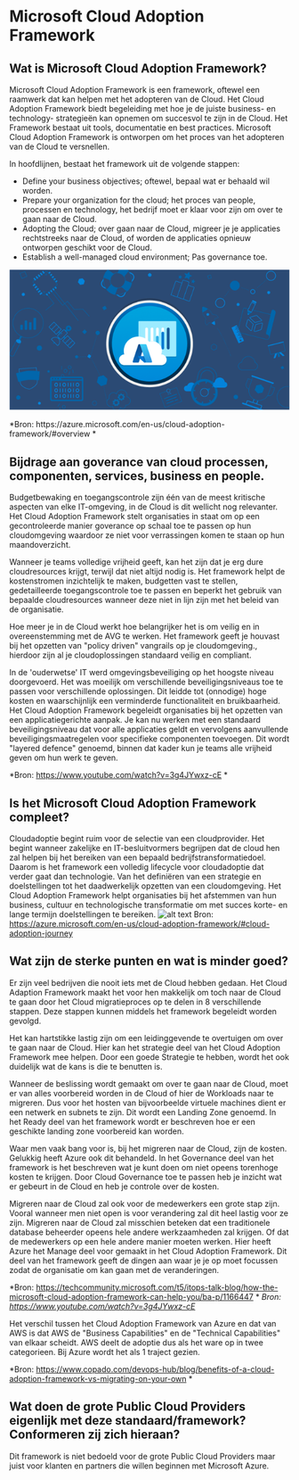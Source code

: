 # Microsoft Cloud Adoption Framework
## Wat is Microsoft Cloud Adoption Framework?
Microsoft Cloud Adoption Framework is een framework, oftewel een raamwerk dat kan helpen met het adopteren van de Cloud. Het Cloud Adoption Framework biedt begeleiding met hoe je de juiste business- en technology- strategieën kan opnemen om succesvol te zijn in de Cloud. Het Framework bestaat uit tools, documentatie en best practices. Microsoft Cloud Adoption Framework is ontworpen om het proces van het adopteren van de Cloud te versnellen.  

In hoofdlijnen, bestaat het framework uit de volgende stappen: 

- Define your business objectives; oftewel, bepaal wat er behaald wil worden. 
- Prepare your organization for the cloud; het proces van people, processen en technology, het bedrijf moet er klaar voor zijn om over te gaan naar de Cloud. 
- Adopting the Cloud; over gaan naar de Cloud, migreer je je applicaties rechtstreeks naar de Cloud, of worden de applicaties opnieuw ontworpen geschikt voor de Cloud.  
- Establish a well-managed cloud environment; Pas governance toe.
 
<p align="center">
  <img src="https://github.com/zmasis/Microsoft-Cloud-Adoption-Framework/blob/main/microsoft-cloud-adoption-framework-for-azure-social.png?raw=true"/>
</p>
*Bron: https://azure.microsoft.com/en-us/cloud-adoption-framework/#overview *

## Bijdrage aan goverance van cloud processen, componenten, services, business en people.
Budgetbewaking en toegangscontrole zijn één van de meest kritische aspecten van elke IT-omgeving, in de Cloud is dit wellicht nog relevanter. Het Cloud Adoption Framework stelt organisaties in staat om op een gecontroleerde manier goverance op schaal toe te passen op hun cloudomgeving waardoor ze niet voor verrassingen komen te staan op hun maandoverzicht. 

Wanneer je teams volledige vrijheid geeft, kan het zijn dat je erg dure cloudresources krijgt, terwijl dat niet altijd nodig is. Het framework helpt de kostenstromen inzichtelijk te maken, budgetten vast te stellen, gedetailleerde toegangscontrole toe te passen en beperkt het gebruik van bepaalde cloudresources wanneer deze niet in lijn zijn met het beleid van de organisatie. 

Hoe meer je in de Cloud werkt hoe belangrijker het is om veilig en in overeenstemming met de AVG te werken. Het framework geeft je houvast bij het opzetten van "policy driven" vangrails op je cloudomgeving., hierdoor zijn al je cloudoplossingen standaard veilig en compliant.  

In de 'ouderwetse' IT werd omgevingsbeveiliging op het hoogste niveau doorgevoerd. Het was moeilijk om verschillende beveiligingsniveaus toe te passen voor verschillende oplossingen. Dit leidde tot (onnodige) hoge kosten en waarschijnlijk een verminderde functionaliteit en bruikbaarheid. Het Cloud Adoption Framework begeleidt organisaties bij het opzetten van een applicatiegerichte aanpak. Je kan nu werken met een standaard beveiligingsniveau dat voor alle applicaties geldt en vervolgens aanvullende beveiligingsmaatregelen voor specifieke componenten toevoegen. Dit wordt "layered defence" genoemd, binnen dat kader kun je teams alle vrijheid geven om hun werk te geven. 

*Bron: https://www.youtube.com/watch?v=3g4JYwxz-cE *

## Is het Microsoft Cloud Adoption Framework compleet?
Cloudadoptie begint ruim voor de selectie van een cloudprovider. Het begint wanneer zakelijke en IT-besluitvormers begrijpen dat de cloud hen zal helpen bij het bereiken van een bepaald bedrijfstransformatiedoel. Daarom is het framework een volledig lifecycle voor cloudadoptie dat verder gaat dan technologie. Van het definiëren van een strategie en doelstellingen tot het daadwerkelijk opzetten van een cloudomgeving. Het Cloud Adoption Framework helpt organisaties bij het afstemmen van hun business, cultuur en technologische transformatie om met succes korte- en lange termijn doelstellingen te bereiken.
![alt text](https://github.com/zmasis/Microsoft-Cloud-Adoption-Framework-/blob/main/cloudadoption.gif?raw=true)
Bron: https://azure.microsoft.com/en-us/cloud-adoption-framework/#cloud-adoption-journey

## Wat zijn de sterke punten en wat is minder goed?
Er zijn veel bedrijven die nooit iets met de Cloud hebben gedaan. Het Cloud Adaption Framework maakt het voor hen makkelijk om toch naar de Cloud te gaan door het Cloud migratieproces op te delen in 8 verschillende stappen. Deze stappen kunnen middels het framework begeleidt worden gevolgd. 

Het kan hartstikke lastig zijn om een leidinggevende te overtuigen om over te gaan naar de Cloud. Hier kan het strategie deel van het Cloud Adoption Framework mee helpen. Door een goede Strategie te hebben, wordt het ook duidelijk wat de kans is die te benutten is.  

Wanneer de beslissing wordt gemaakt om over te gaan naar de Cloud, moet er van alles voorbereid worden in de Cloud of hier de Workloads naar te migreren. Dus voor het hosten van bijvoorbeelde virtuele machines dient er een netwerk en subnets te zijn. Dit wordt een Landing Zone genoemd. In het Ready deel van het framework wordt er beschreven hoe er een geschikte landing zone voorbereid kan worden.  

Waar men vaak bang voor is, bij het migreren naar de Cloud, zijn de kosten. Gelukkig heeft Azure ook dit behandeld. In het Governance deel van het framework is het beschreven wat je kunt doen om niet opeens torenhoge kosten te krijgen. Door Cloud Governance toe te passen heb je inzicht wat er gebeurt in de Cloud en heb je controle over de kosten.  

Migreren naar de Cloud zal ook voor de medewerkers een grote stap zijn. Vooral wanneer men niet open is voor verandering zal dit heel lastig voor ze zijn. Migreren naar de Cloud zal misschien beteken dat een traditionele database beheerder opeens hele andere werkzaamheden zal krijgen. Of dat de medewerkers op een hele andere manier moeten werken. Hier heeft Azure het Manage deel voor gemaakt in het Cloud Adoption Framework. Dit deel van het framework geeft de dingen aan waar je je op moet focussen zodat de organisatie om kan gaan met de veranderingen.  

*Bron: https://techcommunity.microsoft.com/t5/itops-talk-blog/how-the-microsoft-cloud-adoption-framework-can-help-you/ba-p/1166447 *
*Bron: https://www.youtube.com/watch?v=3g4JYwxz-cE*

Het verschil tussen het Cloud Adoption Framework van Azure en dat van AWS is dat AWS de "Business Capabilities" en de "Technical Capabilities" van elkaar scheidt. AWS deelt de adoptie dus als het ware op in twee categorieen. Bij Azure wordt het als 1 traject gezien. 

*Bron: https://www.copado.com/devops-hub/blog/benefits-of-a-cloud-adoption-framework-vs-migrating-on-your-own *

## Wat doen de grote Public Cloud Providers eigenlijk met deze standaard/framework? Conformeren zij zich hieraan? 
Dit framework is niet bedoeld voor de grote Public Cloud Providers maar juist voor klanten en partners die willen beginnen met Microsoft Azure.  

